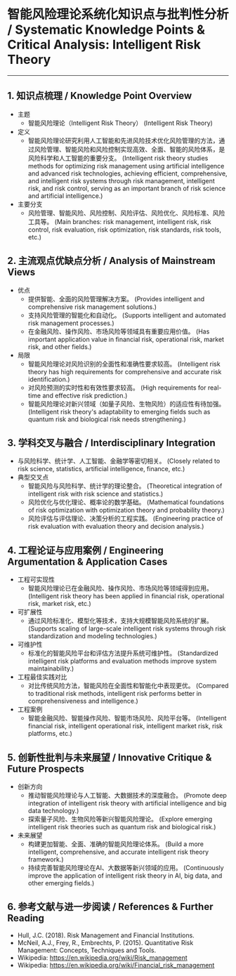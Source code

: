 # 智能风险理论系统化知识点与批判性分析 / Systematic Knowledge Points & Critical Analysis: Intelligent Risk Theory

---

## 1. 知识点梳理 / Knowledge Point Overview

- 主题
  - 智能风险理论（Intelligent Risk Theory）
      (Intelligent Risk Theory)
- 定义
  - 智能风险理论研究利用人工智能和先进风险技术优化风险管理的方法，通过风险管理、智能风险和风险控制实现高效、全面、智能的风险体系，是风险科学和人工智能的重要分支。
      (Intelligent risk theory studies methods for optimizing risk management using artificial intelligence and advanced risk technologies, achieving efficient, comprehensive, and intelligent risk systems through risk management, intelligent risk, and risk control, serving as an important branch of risk science and artificial intelligence.)
- 主要分支
  - 风险管理、智能风险、风险控制、风险评估、风险优化、风险标准、风险工具等。
      (Main branches: risk management, intelligent risk, risk control, risk evaluation, risk optimization, risk standards, risk tools, etc.)

## 2. 主流观点优缺点分析 / Analysis of Mainstream Views

- 优点
  - 提供智能、全面的风险管理解决方案。
      (Provides intelligent and comprehensive risk management solutions.)
  - 支持风险管理的智能化和自动化。
      (Supports intelligent and automated risk management processes.)
  - 在金融风险、操作风险、市场风险等领域具有重要应用价值。
      (Has important application value in financial risk, operational risk, market risk, and other fields.)
- 局限
  - 智能风险理论对风险识别的全面性和准确性要求较高。
      (Intelligent risk theory has high requirements for comprehensive and accurate risk identification.)
  - 对风险预测的实时性和有效性要求较高。
      (High requirements for real-time and effective risk prediction.)
  - 智能风险理论对新兴领域（如量子风险、生物风险）的适应性有待加强。
      (Intelligent risk theory's adaptability to emerging fields such as quantum risk and biological risk needs strengthening.)

## 3. 学科交叉与融合 / Interdisciplinary Integration

- 与风险科学、统计学、人工智能、金融学等密切相关。
  (Closely related to risk science, statistics, artificial intelligence, finance, etc.)
- 典型交叉点
  - 智能风险与风险科学、统计学的理论整合。
      (Theoretical integration of intelligent risk with risk science and statistics.)
  - 风险优化与优化理论、概率论的数学基础。
      (Mathematical foundations of risk optimization with optimization theory and probability theory.)
  - 风险评估与评估理论、决策分析的工程实践。
      (Engineering practice of risk evaluation with evaluation theory and decision analysis.)

## 4. 工程论证与应用案例 / Engineering Argumentation & Application Cases

- 工程可实现性
  - 智能风险理论已在金融风险、操作风险、市场风险等领域得到应用。
      (Intelligent risk theory has been applied in financial risk, operational risk, market risk, etc.)
- 可扩展性
  - 通过风险标准化、模型化等技术，支持大规模智能风险系统的扩展。
      (Supports scaling of large-scale intelligent risk systems through risk standardization and modeling technologies.)
- 可维护性
  - 标准化的智能风险平台和评估方法提升系统可维护性。
      (Standardized intelligent risk platforms and evaluation methods improve system maintainability.)
- 工程最佳实践对比
  - 对比传统风险方法，智能风险在全面性和智能化中表现更优。
      (Compared to traditional risk methods, intelligent risk performs better in comprehensiveness and intelligence.)
- 工程案例
  - 智能金融风险、智能操作风险、智能市场风险、风险平台等。
      (Intelligent financial risk, intelligent operational risk, intelligent market risk, risk platforms, etc.)

## 5. 创新性批判与未来展望 / Innovative Critique & Future Prospects

- 创新方向
  - 推动智能风险理论与人工智能、大数据技术的深度融合。
      (Promote deep integration of intelligent risk theory with artificial intelligence and big data technology.)
  - 探索量子风险、生物风险等新兴智能风险理论。
      (Explore emerging intelligent risk theories such as quantum risk and biological risk.)
- 未来展望
  - 构建更加智能、全面、准确的智能风险理论体系。
      (Build a more intelligent, comprehensive, and accurate intelligent risk theory framework.)
  - 持续完善智能风险理论在AI、大数据等新兴领域的应用。
      (Continuously improve the application of intelligent risk theory in AI, big data, and other emerging fields.)

## 6. 参考文献与进一步阅读 / References & Further Reading

- Hull, J.C. (2018). Risk Management and Financial Institutions.
- McNeil, A.J., Frey, R., Embrechts, P. (2015). Quantitative Risk Management: Concepts, Techniques and Tools.
- Wikipedia: <https://en.wikipedia.org/wiki/Risk_management>
- Wikipedia: <https://en.wikipedia.org/wiki/Financial_risk_management>
